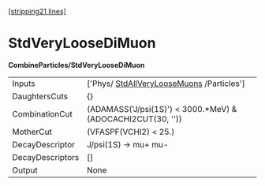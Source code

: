 [[stripping21 lines]](./stripping21-commonparticles)

# StdVeryLooseDiMuon

**CombineParticles/StdVeryLooseDiMuon**

|                  |                                                                                   |
|------------------|-----------------------------------------------------------------------------------|
| Inputs           | ['Phys/ [StdAllVeryLooseMuons](./stripping21-stdallveryloosemuons) /Particles'] |
| DaughtersCuts    | {}                                                                                |
| CombinationCut   | (ADAMASS('J/psi(1S)') \< 3000.\*MeV) & (ADOCACHI2CUT(30, ''))                     |
| MotherCut        | (VFASPF(VCHI2) \< 25.)                                                            |
| DecayDescriptor  | J/psi(1S) -\> mu+ mu-                                                             |
| DecayDescriptors | []                                                                              |
| Output           | None                                                                              |
